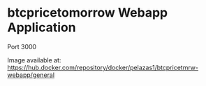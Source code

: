 # btcpricetomorrow Webapp Application

Port 3000

Image available at: https://hub.docker.com/repository/docker/pelazas1/btcpricetmrw-webapp/general